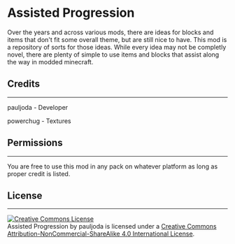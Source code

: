 # Assisted Progression
Over the years and across various mods, there are ideas for blocks and items that don't fit some overall theme, but are still nice to have. This mod is a repository of sorts for those ideas. While every idea may not be completly novel, there are plenty of simple to use items and blocks that assist along the way in modded minecraft.


## Credits
----------
pauljoda - Developer

powerchug - Textures


## Permissions
----------
You are free to use this mod in any pack on whatever platform as long as proper credit is listed.


## License
----------
<a rel="license" href="http://creativecommons.org/licenses/by-nc-sa/4.0/"><img alt="Creative Commons License" style="border-width:0" src="https://i.creativecommons.org/l/by-nc-sa/4.0/88x31.png" /></a><br /><span xmlns:dct="http://purl.org/dc/terms/" property="dct:title">Assisted Progression</span> by pauljoda is licensed under a <a rel="license" href="http://creativecommons.org/licenses/by-nc-sa/4.0/">Creative Commons Attribution-NonCommercial-ShareAlike 4.0 International License</a>.
